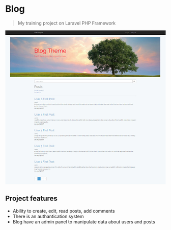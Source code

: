 # Blog

> My training project on Laravel PHP Framework

<img src="readmeImg.jpg">

## Project features

- Ability to create, edit, read posts, add comments
- There is an authantication system
- Blog have an admin panel to manipulate data about users and posts


